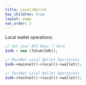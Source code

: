 ```yaml
---
title: Local/Wallet
has_children: true
layout: page
nav_order: 3
---
```


Local wallet operations:

```php
// Set your API Keys 👇 here
$sdk = new \Tatum\Sdk();

// MainNet Local Wallet Operations
$sdk->mainnet()->local()->wallet();

// TestNet Local Wallet Operations
$sdk->testnet()->local()->wallet();
```